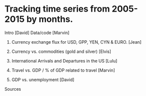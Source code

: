 # Tracking time series from 2005-2015 by months. 

Intro [David]
Data/code [Marvin]

1) Currency exchange flux for USD, GPP, YEN, CYN & EURO. [Jean] 

2) Currency vs. commodities (gold and silver) [Elvis]

3) International Arrivals and Departures in the US [Lulu]

4) Travel vs. GDP / % of GDP related to travel [Marvin]

5) GDP vs. unemployment [David]

Sources
